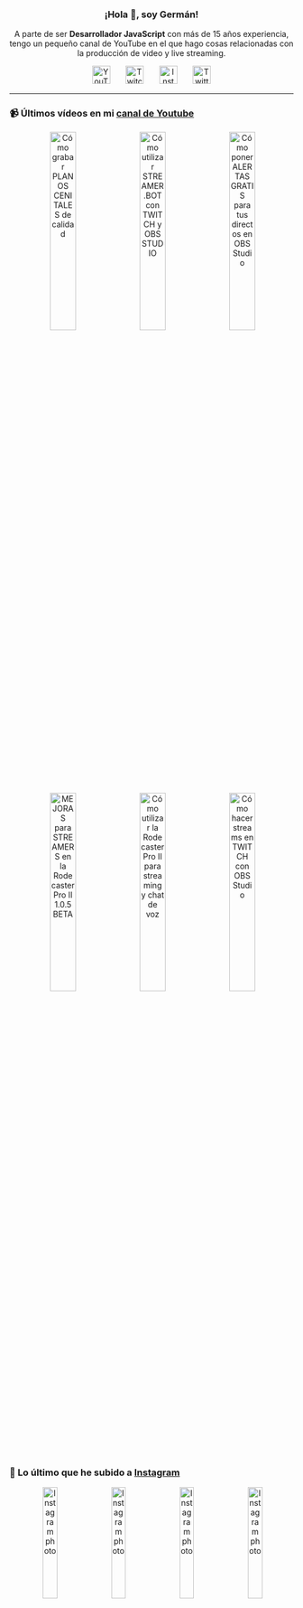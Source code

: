 <p align="center" width="300">
  <h3 align="center">¡Hola 👋, soy Germán!</h3>
</p>

<p align="center">A parte de ser <strong>Desarrollador JavaScript</strong> con más de 15 años experiencia, tengo un pequeño canal de YouTube en el que hago cosas relacionadas con la producción de video y live streaming.</p>

<p align="center">
  <a href="https://youtube.com/@germix" target="blank"><img src="https://cdn.simpleicons.org/youtube/FF0000" alt="YouTube" title="YouTube" width="32px" /></a>
  &#8287;&#8287;&#8287;&#8287;&#8287;
  <a href="https://twitch.tv/germix_tv" target="blank"><img src="https://cdn.simpleicons.org/twitch/9146FF" alt="Twitch" title="Twitch" width="32px" /></a>
  &#8287;&#8287;&#8287;&#8287;&#8287;
  <a href="https://instagram.com/germix_tv" target="blank"><img src="https://cdn.simpleicons.org/instagram/E4405F" alt="Instagram" title="Instagram" width="32px" /></a>
  &#8287;&#8287;&#8287;&#8287;&#8287;
  <a href="https://twitter.com/germix_tv" target="blank"><img src="https://cdn.simpleicons.org/twitter/1DA1F2" alt="Twitter" title="Twitter" width="32px" />
  </a>
</p>

<hr />

<p align="center">
  <h3>📹 Últimos vídeos en mi <a href="https://youtube.com/@germix?sub_confirmation=1" target="blank">canal de Youtube</a></h3>
</p>
<p align="center">&#8287;<a href="https://youtu.be/2XDhlqEN3cE" target="blank"><img width="30%" src="https://img.youtube.com/vi/2XDhlqEN3cE/mqdefault.jpg" alt="Cómo grabar PLANOS CENITALES de calidad" title="Cómo grabar PLANOS CENITALES de calidad" /></a>  &#8287;<a href="https://youtu.be/2AilFoiYnlc" target="blank"><img width="30%" src="https://img.youtube.com/vi/2AilFoiYnlc/mqdefault.jpg" alt="Cómo utilizar STREAMER.BOT con TWITCH y OBS STUDIO" title="Cómo utilizar STREAMER.BOT con TWITCH y OBS STUDIO" /></a>  &#8287;<a href="https://youtu.be/3EUPLZjGjkY" target="blank"><img width="30%" src="https://img.youtube.com/vi/3EUPLZjGjkY/mqdefault.jpg" alt="Cómo poner ALERTAS GRATIS para tus directos en OBS Studio" title="Cómo poner ALERTAS GRATIS para tus directos en OBS Studio" /></a><br />  &#8287;<a href="https://youtu.be/3mLzME7gODA" target="blank"><img width="30%" src="https://img.youtube.com/vi/3mLzME7gODA/mqdefault.jpg" alt="MEJORAS para STREAMERS en la Rodecaster Pro II 1.0.5 BETA" title="MEJORAS para STREAMERS en la Rodecaster Pro II 1.0.5 BETA" /></a>  &#8287;<a href="https://youtu.be/8784wBhHpVo" target="blank"><img width="30%" src="https://img.youtube.com/vi/8784wBhHpVo/mqdefault.jpg" alt="Cómo utilizar la Rodecaster Pro II para streaming y chat de voz" title="Cómo utilizar la Rodecaster Pro II para streaming y chat de voz" /></a>  &#8287;<a href="https://youtu.be/L-Fe5wee3uM" target="blank"><img width="30%" src="https://img.youtube.com/vi/L-Fe5wee3uM/mqdefault.jpg" alt="Cómo hacer streams en TWITCH con OBS Studio" title="Cómo hacer streams en TWITCH con OBS Studio" /></a></p>

<p align="center">
  <h3>📸 Lo último que he subido a <a href="https://instagram.com/germix_tv" target="blank">Instagram</a></h3>
</p>
<p align="center">&#8287;<a href='https://instagram.com/p/C7-Lwi8t0b9' target='_blank'><img width='22.5%' src='https://scontent-lhr6-1.cdninstagram.com/v/t51.29350-15/448012771_3760284000908390_8898352269293235471_n.jpg?stp=dst-jpg_e15&_nc_ht=scontent-lhr6-1.cdninstagram.com&_nc_cat=102&_nc_ohc=W9-Rxsf2f-sQ7kNvgHJpbyQ&edm=APU89FABAAAA&ccb=7-5&oh=00_AYCZpCskI3iFspdm9c2YFng1gUWA26Blvy4PMu3gmDLf3A&oe=66AC254A&_nc_sid=bc0c2c' alt='Instagram photo' /></a>  &#8287;<a href='https://instagram.com/p/C7caQQexbRC' target='_blank'><img width='22.5%' src='https://scontent-lhr6-2.cdninstagram.com/v/t51.29350-15/446468462_426895806865229_8517217280348753291_n.jpg?stp=dst-jpg_e15_fr_p1080x1080&_nc_ht=scontent-lhr6-2.cdninstagram.com&_nc_cat=105&_nc_ohc=nI06eCdSajsQ7kNvgGdSyCM&edm=APU89FABAAAA&ccb=7-5&oh=00_AYAxfuBJfL04xH4nOdTvoM_eHYSSpi4oJYn0185OBVCaPg&oe=66AC3B9C&_nc_sid=bc0c2c' alt='Instagram photo' /></a>  &#8287;<a href='https://instagram.com/p/C67O235RjZu' target='_blank'><img width='22.5%' src='https://scontent-lhr8-1.cdninstagram.com/v/t51.29350-15/443264958_1810128789496275_6137202133132266960_n.jpg?stp=dst-jpg_e15_fr_p1080x1080&_nc_ht=scontent-lhr8-1.cdninstagram.com&_nc_cat=103&_nc_ohc=wHQG2qIWccwQ7kNvgFE8o1y&edm=APU89FABAAAA&ccb=7-5&oh=00_AYC8o_WzE1b73CehyhSlabBTRr4UpsAAW4LY-oUD21v5dw&oe=66AC419B&_nc_sid=bc0c2c' alt='Instagram photo' /></a>  &#8287;<a href='https://instagram.com/p/C6w1VNKRDZP' target='_blank'><img width='22.5%' src='https://scontent-lhr6-2.cdninstagram.com/v/t51.29350-15/442296345_465021269277516_544254925623502766_n.jpg?stp=dst-jpg_e15_fr_p1080x1080&_nc_ht=scontent-lhr6-2.cdninstagram.com&_nc_cat=100&_nc_ohc=urGnwDLX1zUQ7kNvgHcOfDT&edm=APU89FABAAAA&ccb=7-5&oh=00_AYDW-3qVve9tM616K5ntP8Xyi4T5uFfXY3CZqXolwi3c6g&oe=66AC22FD&_nc_sid=bc0c2c' alt='Instagram photo' /></a></p>
